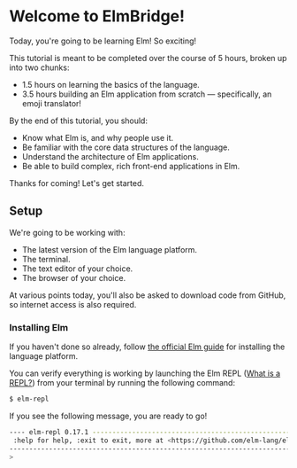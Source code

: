 # Welcome to ElmBridge!

Today, you're going to be learning Elm! So exciting!

This tutorial is meant to be completed over the course of 5 hours, broken up into two chunks:
 - 1.5 hours on learning the basics of the language.
 - 3.5 hours building an Elm application from scratch — specifically, an emoji translator!

By the end of this tutorial, you should:

- Know what Elm is, and why people use it.
- Be familiar with the core data structures of the language.
- Understand the architecture of Elm applications.
- Be able to build complex, rich front-end applications in Elm.

Thanks for coming! Let's get started.

## Setup

We're going to be working with:

- The latest version of the Elm language platform.
- The terminal.
- The text editor of your choice.
- The browser of your choice.

At various points today, you'll also be asked to download code from GitHub, so internet access is also required.

### Installing Elm

If you haven't done so already, follow [the official Elm guide](https://guide.elm-lang.org/get_started.html) for installing the language platform.

You can verify everything is working by launching the Elm REPL ([What is a REPL?](https://en.wikipedia.org/wiki/Read%E2%80%93eval%E2%80%93print_loop)) from your terminal by running the following command:

```sh
$ elm-repl
```

If you see the following message, you are ready to go!

```sh
---- elm-repl 0.17.1 -----------------------------------------------------------
 :help for help, :exit to exit, more at <https://github.com/elm-lang/elm-repl>
--------------------------------------------------------------------------------
>
```
